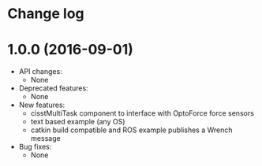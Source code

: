 Change log
==========

1.0.0 (2016-09-01)
==================

* API changes:
  * None
* Deprecated features:
  * None
* New features:
  * cisstMultiTask component to interface with OptoForce force sensors
  * text based example (any OS)
  * catkin build compatible and ROS example publishes a Wrench message
* Bug fixes:
  * None
